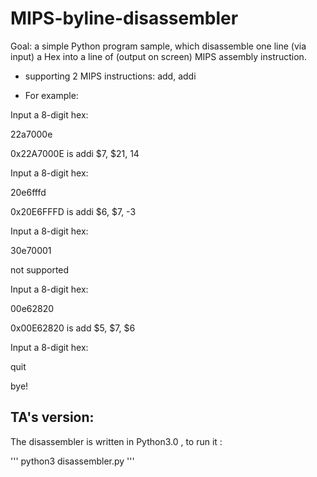 # MIPS-byline-disassembler

Goal: a simple Python program sample, which disassemble one line (via input) a Hex into a line of (output on screen) MIPS assembly instruction.
- supporting 2 MIPS instructions: add, addi

- For example:

 Input a 8-digit hex:
 
 22a7000e
 
 0x22A7000E  is addi $7, $21, 14
 
 Input a 8-digit hex: 
 
 20e6fffd
 
 0x20E6FFFD is addi $6, $7, -3
 
 Input a 8-digit hex: 
 
 30e70001
 
 not supported
 
 Input a 8-digit hex: 
 
 00e62820
 
 0x00E62820 is add $5, $7, $6
 
 Input a 8-digit hex: 
 
 quit
 
 bye!
 
 
 ## TA's version:
 The disassembler is written in Python3.0 , to run it :   
 
 '''
 python3 disassembler.py
 '''
 
 

 


